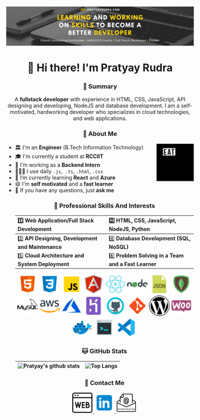 ![Pratyay Rudra Banner](https://github.com/pratyayrudra/pratyayrudra/raw/master/assets/GitHub%20Banner.png)

<h1 align="center">👋 Hi there! I'm Pratyay Rudra</h1>
<h3 align="center">📝 Summary</h3>
<p align="center">
A <b>fullstack developer</b> with experience in HTML, CSS, JavaScript, API designing and developing, NodeJS and database development. I am a self-motivated, hardworking developer who specializes in cloud technologies, and web applications.
</p>

<h3 align="center">🤵 About Me</h3>

<img align="right" alt="GIF" width="100px" src="https://raw.githubusercontent.com/pratyayrudra/pratyayrudra/master/assets/eatsleepcoderepeat.webp" />

- 🏛️ I'm an **Engineer** (B.Tech Information Technology)
- 🎓 I'm currently a student at **RCCIIT**
- 🏦 I'm working as a **Backend Intern**
- 👨🏼‍💻 I use daily `.js`,` .ts`, `.html`, `.css`
- 🌱 I’m currently learning **React** and **Azure**
- 😄 I'm **self motivated** and a **fast learner**
- 💬 If you have any questions, just **ask me**<ul>

<h3 align="center">💼 Professional Skills And Interests</h3>

<p>

| 1️⃣ **Web Application/Full Stack Development**     | 2️⃣ **HTML, CSS, JavaScript, NodeJS, Python**        |
| :------------------------------------------------ | :-------------------------------------------------- |
| 3️⃣ **API Designing, Development and Maintenance** | 4️⃣ **Database Development (SQL, NoSQL)**            |
| 5️⃣ **Cloud Architecture and System Deployment**   | 6️⃣ **Problem Solving in a Team and a Fast Learner** |

</p>
<p align="center">
<img src="https://github.com/pratyayrudra/pratyayrudra/raw/master/assets/icons/icons8-html-5-50.png" width="55" height="55"/> 
<img src="https://github.com/pratyayrudra/pratyayrudra/raw/master/assets/icons/icons8-css3-50.png" width="55" height="55"/> 
<img src="https://github.com/pratyayrudra/pratyayrudra/raw/master/assets/icons/icons8-javascript-50.png" width="55" height="55"/> 
<img src="https://github.com/pratyayrudra/pratyayrudra/raw/master/assets/icons/icons8-angularjs-50.png" width="55" height="55"/> 
<img src="https://github.com/pratyayrudra/pratyayrudra/raw/master/assets/icons/icons8-react-native-50.png" width="55" height="55"/> 
<img src="https://github.com/pratyayrudra/pratyayrudra/raw/master/assets/icons/icons8-nodejs-50.png" width="55" height="55"/> 
<img src="https://github.com/pratyayrudra/pratyayrudra/raw/master/assets/icons/icons8-json-50.png" width="55" height="55"/> 
<img src="https://github.com/pratyayrudra/pratyayrudra/raw/master/assets/icons/icons8-mongodb-50.png" width="55" height="55"/> 
<img src="https://github.com/pratyayrudra/pratyayrudra/raw/master/assets/icons/icons8-mysql-logo-50.png" width="55" height="55"/> 
<img src="https://github.com/pratyayrudra/pratyayrudra/raw/master/assets/icons/icons8-amazon-web-services-50.png" width="55" height="55"/> 
<img src="https://github.com/pratyayrudra/pratyayrudra/raw/master/assets/icons/icons8-azure-50.png" width="55" height="55"/> 
<img src="https://github.com/pratyayrudra/pratyayrudra/raw/master/assets/icons/icons8-heroku-50.png" width="55" height="55"/> 
<img src="https://github.com/pratyayrudra/pratyayrudra/raw/master/assets/icons/icons8-github-50.png" width="55" height="55"/> 
<img src="https://github.com/pratyayrudra/pratyayrudra/raw/master/assets/icons/icons8-git-50.png" width="55" height="55"/> 
<img src="https://github.com/pratyayrudra/pratyayrudra/raw/master/assets/icons/icons8-wordpress-50.png" width="55" height="55"/> 
<img src="https://github.com/pratyayrudra/pratyayrudra/raw/master/assets/icons/icons8-woocommerce-50.png" width="55" height="55"/> 
<img src="https://github.com/pratyayrudra/pratyayrudra/raw/master/assets/icons/icons8-docker-50.png" width="55" height="55"/>
<img src="https://github.com/pratyayrudra/pratyayrudra/raw/master/assets/icons/icons8-console-50.png" width="55" height="55"/>
<img src="https://github.com/pratyayrudra/pratyayrudra/raw/master/assets/icons/icons8-visual-studio-code-2019-50.png" width="55" height="55"/>
</p>
<h3 align="center">🐱 GitHub Stats</h3>

| ![Pratyay's github stats](https://github-readme-stats.vercel.app/api?username=pratyayrudra&theme=dracula&show_icons=true&count_private=true) | ![Top Langs](https://github-readme-stats.vercel.app/api/top-langs/?username=pratyayrudra&layout=compact&theme=dracula) |
| -------------------------------------------------------------------------------------------------------------------------------------------- | ---------------------------------------------------------------------------------------------------------------------- |

<h3 align="center">💬 Contact Me</h3>
<p align="center">
<a href="https://pratyayrudra.com" target="_blank"><img src="https://github.com/pratyayrudra/pratyayrudra/raw/master/assets/icons/icons8-website-50.png" width="55" height="55"/> </a>
<a href="https://www.linkedin.com/in/pratyayrudra/" target="_blank"><img src="https://github.com/pratyayrudra/pratyayrudra/raw/master/assets/icons/icons8-linkedin-50.png" width="55" height="55"/> </a>
<a href="mailto:rudrapratyay1999@gmail.com"><img src="https://github.com/pratyayrudra/pratyayrudra/raw/master/assets/icons/icons8-email-50.png" width="55" height="55"/> </a>
</p>
